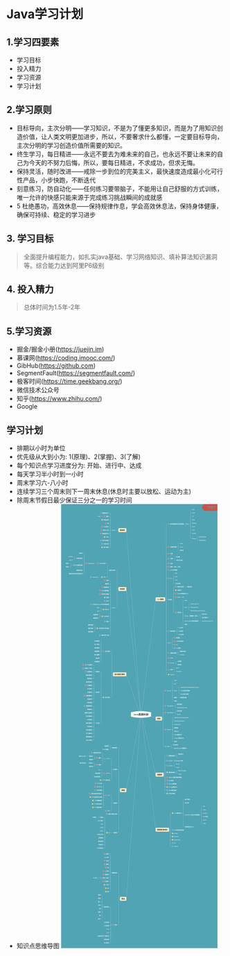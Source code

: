 # Java学习计划

## 1.学习四要素
* 学习目标
* 投入精力
* 学习资源
* 学习计划

## 2.学习原则
*  目标导向，主次分明——学习知识，不是为了懂更多知识，而是为了用知识创造价值，让人类文明更加进步，所以，不要奢求什么都懂，一定要目标导向，主次分明的学习创造价值所需要的知识。
*  终生学习，每日精进——永远不要去为难未来的自己，也永远不要让未来的自己为今天的不努力后悔，所以，要每日精进，不求成功，但求无悔。
*  保持灵活，随时改进——戒除一步到位的完美主义，最快速度造成最小化可行性产品，小步快跑，不断迭代
*  刻意练习，防自动化——任何练习要带脑子，不能用让自己舒服的方式训练，唯一允许的快感只能来源于完成练习挑战瞬间的成就感
* 5 杜绝愚功，高效休息——保持规律作息，学会高效休息法，保持身体健康，确保可持续、稳定的学习进步

## 3. 学习目标
> 全面提升编程能力，如扎实java基础、学习网络知识、填补算法知识漏洞等。综合能力达到阿里P6级别

## 4. 投入精力
> 总体时间为1.5年-2年

## 5.学习资源
*  掘金/掘金小册(https://juejin.im)
*  慕课网(https://coding.imooc.com/)
*  GibHub(https://github.com)
*  SegmentFault(https://segmentfault.com/)
*  极客时间(https://time.geekbang.org/)
*  微信技术公众号
*  知乎(https://www.zhihu.com/)
*  Google

## 学习计划
* 排期以小时为单位
* 优先级从大到小为: 1(原理)、2(掌握)、3(了解)
* 每个知识点学习进度分为: 开始、进行中、达成
* 每天学习半小时到一小时
* 周末学习六-八小时
* 连续学习三个周末则下一周末休息(休息时主要以放松、运动为主)
* 除周末节假日最少保证三分之一的学习时间
* 知识点思维导图
![](./study_plan.png)












